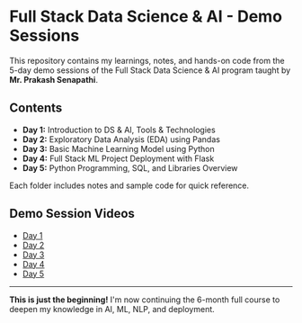 # Full Stack Data Science & AI - Demo Sessions

This repository contains my learnings, notes, and hands-on code from the 5-day demo sessions of the Full Stack Data Science & AI program taught by **Mr. Prakash Senapathi**.

## Contents

- **Day 1:** Introduction to DS & AI, Tools & Technologies
- **Day 2:** Exploratory Data Analysis (EDA) using Pandas
- **Day 3:** Basic Machine Learning Model using Python
- **Day 4:** Full Stack ML Project Deployment with Flask
- **Day 5:** Python Programming, SQL, and Libraries Overview

Each folder includes notes and sample code for quick reference.

## Demo Session Videos
- [Day 1](https://youtu.be/yA4O1lgNT_k)  
- [Day 2](https://youtu.be/85MviRM5mfw)  
- [Day 3](https://youtu.be/nC5tYoJrlFg)  
- [Day 4](https://youtu.be/MjgcGt2VKLo)  
- [Day 5](https://youtu.be/srk3MrK7d7g)  

---

**This is just the beginning!** I'm now continuing the 6-month full course to deepen my knowledge in AI, ML, NLP, and deployment.
